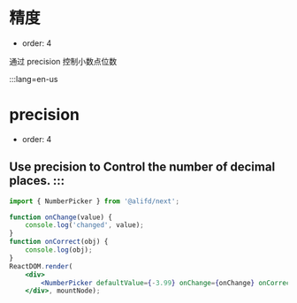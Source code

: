 # 精度

- order: 4

通过 precision 控制小数点位数


:::lang=en-us
# precision

- order: 4

Use precision to Control the number of decimal places.
:::
---

````jsx
import { NumberPicker } from '@alifd/next';

function onChange(value) {
    console.log('changed', value);
}
function onCorrect(obj) {
    console.log(obj);
}
ReactDOM.render(
    <div>
        <NumberPicker defaultValue={-3.99} onChange={onChange} onCorrect={onCorrect} step={2} precision={2}/>
    </div>, mountNode);
````
